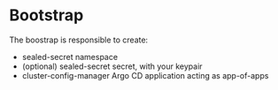 # Bootstrap

The boostrap is responsible to create:
- sealed-secret namespace
- (optional) sealed-secret secret, with your keypair
- cluster-config-manager Argo CD application acting as app-of-apps